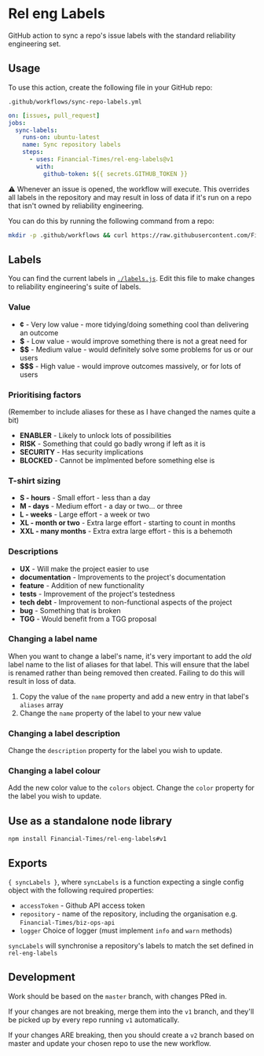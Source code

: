
# Rel eng Labels

GitHub action to sync a repo's issue labels with the standard reliability engineering set.


## Usage

To use this action, create the following file in your GitHub repo:

```
.github/workflows/sync-repo-labels.yml
```

```yml
on: [issues, pull_request]
jobs:
  sync-labels:
    runs-on: ubuntu-latest
    name: Sync repository labels
    steps:
      - uses: Financial-Times/rel-eng-labels@v1
        with:
          github-token: ${{ secrets.GITHUB_TOKEN }}
```

:warning: Whenever an issue is opened, the workflow will execute. This overrides all labels in the repository and may result in loss of data if it's run on a repo that isn't owned by reliability engineering.

You can do this by running the following command from a repo:

```bash
mkdir -p .github/workflows && curl https://raw.githubusercontent.com/Financial-Times/rel-eng-labels/v1/example.yml --output .github/workflows/sync-repo-labels.yml
```


## Labels

You can find the current labels in [`./labels.js`](labels.js). Edit this file to make changes to reliability engineering's suite of labels.

### Value
- **¢** - Very low value - more tidying/doing something cool than delivering an outcome
- **$** - Low value - would improve something there is not a great need for
- **$$** - Medium value - would definitely solve some problems for us or our users
- **$$$** - High value - would improve outcomes massively, or for lots of users

### Prioritising factors
(Remember to include aliases for these as I have changed the names quite a bit)
- **ENABLER** - Likely to unlock lots of possibilities
- **RISK** - Something that could go badly wrong if left as it is
- **SECURITY** - Has security implications
- **BLOCKED** - Cannot be implmented before something else is

### T-shirt sizing

- **S - hours** - Small effort - less than a day
- **M - days** - Medium effort - a day or two... or three
- **L - weeks** - Large effort - a week or two
- **XL - month or two** - Extra large effort - starting to count in months
- **XXL - many months** - Extra extra large effort - this is a behemoth

### Descriptions
- **UX** - Will make the project easier to use
- **documentation** - Improvements to the project's documentation
- **feature** - Addition of new functionality 
- **tests** - Improvement of the project's testedness
- **tech debt** - Improvement to non-functional aspects of the project
- **bug** - Something that is broken
- **TGG** - Would benefit from a TGG proposal

### Changing a label name

When you want to change a label's name, it's very important to add the _old_ label name to the list of aliases for that label. This will ensure that the label is renamed rather than being removed then created. Failing to do this will result in loss of data.

  1. Copy the value of the `name` property and add a new entry in that label's `aliases` array
  2. Change the `name` property of the label to your new value

### Changing a label description

Change the `description` property for the label you wish to update.

### Changing a label colour

Add the new color value to the `colors` object. Change the `color` property for the label you wish to update.

## Use as a standalone node library

`npm install Financial-Times/rel-eng-labels#v1`

## Exports

`{ syncLabels }`, where `syncLabels` is a function expecting a single config object with the following required properties:
- `accessToken` - Github API access token
- `repository` - name of the repository, including the organisation e.g. `Financial-Times/biz-ops-api`
- `logger` Choice of logger (must implement `info` and `warn` methods)

`syncLabels` will synchronise a repository's labels to match the set defined in `rel-eng-labels`

## Development

Work should be based on the `master` branch, with changes PRed in.

If your changes are not breaking, merge them into the `v1` branch, and they'll be picked up by every repo running `v1` automatically.

If your changes ARE breaking, then you should create a `v2` branch based on master and update your chosen repo to use the new workflow.
